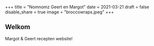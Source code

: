 +++
title = "Nomnomz Geert en Margot"
date = 2021-03-21
draft = false
disable_share = true
image = "broccowraps.jpeg"
+++

## Welkom

Margot & Geert recepten website!
